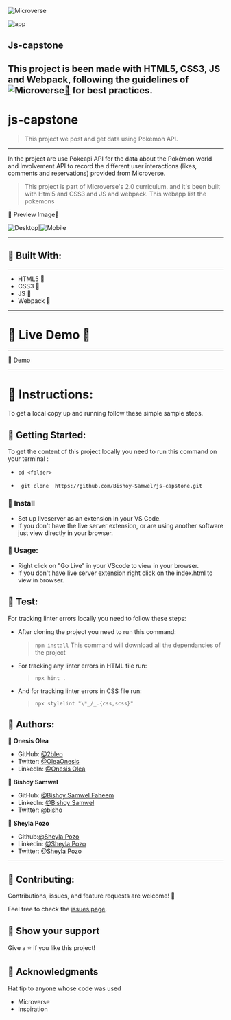 ![Microverse](https://img.shields.io/badge/Microverse-blueviolet)

![app](https://img.shields.io/badge/Myapp-blue)

## Js-capstone
This project is been made with HTML5, CSS3, JS and Webpack, following the guidelines of 
![Microverse](https://img.shields.io/badge/Microverse2.0-blueviolet)[🔗](https://www.microverse.org/) for best practices.
---

# js-capstone
> This project we post and get data using Pokemon API.
---
In the project are use Pokeapi API for the data about the Pokémon world and Involvement API to record the different user interactions (likes, comments and reservations) provided from Microverse.

> This project is part of Microverse's 2.0 curriculum. and it's been built with Html5 and CSS3 and JS and webpack.
> This webapp list the pokemons

🤍 Preview Image🤍

![Desktop](![image](https://user-images.githubusercontent.com/29541335/129453648-c55f9dcb-99b2-4e86-ac0a-0b446cb04778.png)
)|![Mobile]()

---

## 🤍 Built With:

---

- HTML5   🤍
- CSS3    🤍
- JS      🤍
- Webpack 🤍

---

# 🤍 Live Demo 🤍
---

🤍 [Demo]() 

---

# 🤍 Instructions:

To get a local copy up and running follow these simple sample steps.

## 🤍 Getting Started:

To get the content of this project locally you need to run this command on your terminal :

 - ` cd <folder> `

- ` git clone  https://github.com/Bishoy-Samwel/js-capstone.git`

### 🤍 Install

- Set up liveserver as an extension in your VS Code.
- If you don't have the live server extension, or are using another software just view directly in your browser.

### 🤍 Usage:

- Right click on "Go Live" in your VScode to view in your browser.
- If you don't have live server extension right click on the index.html to view in browser.

## 🤍 Test:

For tracking linter errors locally you need to follow these steps:

- After cloning the project you need to run this command:

  > `npm install`
  > This command will download all the dependancies of the project

- For tracking any linter errors in HTML file run:

  > `npx hint .`

- And for tracking linter errors in CSS file run:
  > `npx stylelint "\*_/_.{css,scss}"`


## 🤍 Authors:

👤 **Onesis Olea**

- GitHub: [@2bleo](https://github.com/2bleO)
- Twitter: [@OleaOnesis](https://twitter.com/OleaOnesis)
- LinkedIn: [@Onesis Olea](https://www.linkedin.com/in/onesis-olea)

👤 **Bishoy Samwel**

- GitHub: [@Bishoy Samwel Faheem](https://github.com/Bishoy-Samwel)
- LinkedIn: [@Bishoy Samwel](https://www.linkedin.com/in/bishoy-samwuel-ss/)
- Twitter: [@bisho](https://twitter.com/BishoFaheem15)


👤 **Sheyla Pozo** 

- Github:[@Sheyla Pozo](https://github.com/sheylaPozo)
- Linkedin: [@Sheyla Pozo](https://www.linkedin.com/in/sheypozo/)
- Twitter: [@Sheyla Pozo](https://twitter.com/sheyPozo)

---

## 🤝 Contributing:

Contributions, issues, and feature requests are welcome! 🤍


Feel free to check the [issues page](https://github.com/Bishoy-Samwel/js-capstone/issues).


## 🤍 Show your support

Give a ⭐️ if you like this project!

## 🤍 Acknowledgments

Hat tip to anyone whose code was used
- Microverse
- Inspiration
